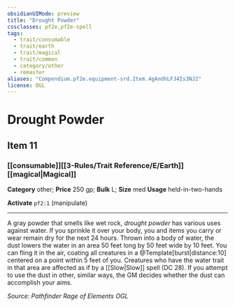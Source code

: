 ```yaml
---
obsidianUIMode: preview
title: "Drought Powder"
cssclasses: pf2e,pf2e-spell
tags:
  - trait/consumable
  - trait/earth
  - trait/magical
  - trait/common
  - category/other
  - remaster
aliases: "Compendium.pf2e.equipment-srd.Item.4gAndhLFJ4Is3NJ2"
license: OGL
---
```

# Drought Powder
## Item 11
### [[consumable]][[3-Rules/Trait Reference/E/Earth]][[magical|Magical]]

**Category** other; 
**Price** 250 gp; 
**Bulk** L; **Size** med
**Usage** held-in-two-hands

**Activate** `pf2:1` (manipulate)

* * *

A gray powder that smells like wet rock, _drought powder_ has various uses against water. If you sprinkle it over your body, you and items you carry or wear remain dry for the next 24 hours. Thrown into a body of water, the dust lowers the water in an area 50 feet long by 50 feet wide by 10 feet. You can fling it in the air, coating all creatures in a @Template\[burst|distance:10\] centered on a point within 5 feet of you. Creatures who have the water trait in that area are affected as if by a [[Slow|Slow]] spell (DC 28). If you attempt to use the dust in other, similar ways, the GM decides whether the dust can accomplish your aims.

*Source: Pathfinder Rage of Elements*
*OGL*